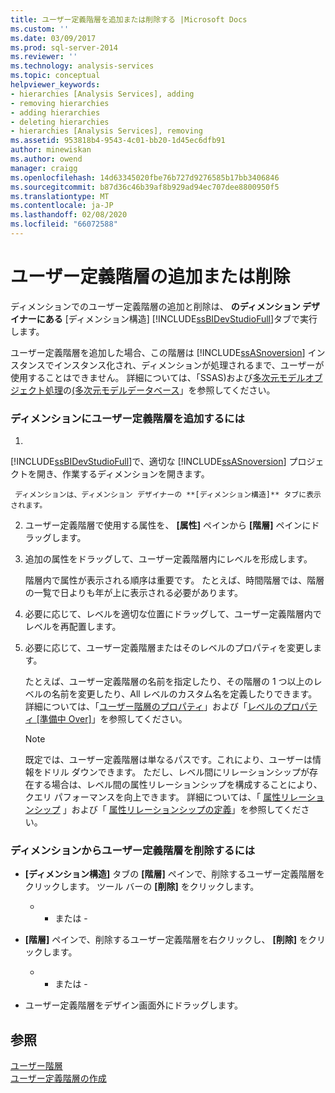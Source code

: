 ```yaml
---
title: ユーザー定義階層を追加または削除する |Microsoft Docs
ms.custom: ''
ms.date: 03/09/2017
ms.prod: sql-server-2014
ms.reviewer: ''
ms.technology: analysis-services
ms.topic: conceptual
helpviewer_keywords:
- hierarchies [Analysis Services], adding
- removing hierarchies
- adding hierarchies
- deleting hierarchies
- hierarchies [Analysis Services], removing
ms.assetid: 953818b4-9543-4c01-bb20-1d45ec6dfb91
author: minewiskan
ms.author: owend
manager: craigg
ms.openlocfilehash: 14d63345020fbe76b727d9276585b17bb3406846
ms.sourcegitcommit: b87d36c46b39af8b929ad94ec707dee8800950f5
ms.translationtype: MT
ms.contentlocale: ja-JP
ms.lasthandoff: 02/08/2020
ms.locfileid: "66072588"
---
```

# <a name="add-or-delete-a-user-defined-hierarchy"></a>ユーザー定義階層の追加または削除
  ディメンションでのユーザー定義階層の追加と削除は、 **のディメンション デザイナーにある** [ディメンション構造] [!INCLUDE[ssBIDevStudioFull](../../includes/ssbidevstudiofull-md.md)]タブで実行します。  
  
 ユーザー定義階層を追加した場合、この階層は [!INCLUDE[ssASnoversion](../../includes/ssasnoversion-md.md)] インスタンスでインスタンス化され、ディメンションが処理されるまで、ユーザーが使用することはできません。 詳細については、「SSAS&#41;および[多次元モデルオブジェクト処理](processing-a-multidimensional-model-analysis-services.md)の[&#40;多次元モデルデータベース](multidimensional-model-databases-ssas.md)」を参照してください。  
  
### <a name="to-add-a-user-defined-hierarchy-to-a-dimension"></a>ディメンションにユーザー定義階層を追加するには  
  
1.  
  [!INCLUDE[ssBIDevStudioFull](../../includes/ssbidevstudiofull-md.md)]で、適切な [!INCLUDE[ssASnoversion](../../includes/ssasnoversion-md.md)] プロジェクトを開き、作業するディメンションを開きます。  
  
     ディメンションは、ディメンション デザイナーの **[ディメンション構造]** タブに表示されます。  
  
2.  ユーザー定義階層で使用する属性を、 **[属性]** ペインから **[階層]** ペインにドラッグします。  
  
3.  追加の属性をドラッグして、ユーザー定義階層内にレベルを形成します。  
  
     階層内で属性が表示される順序は重要です。 たとえば、時間階層では、階層の一覧で日よりも年が上に表示される必要があります。  
  
4.  必要に応じて、レベルを適切な位置にドラッグして、ユーザー定義階層内でレベルを再配置します。  
  
5.  必要に応じて、ユーザー定義階層またはそのレベルのプロパティを変更します。  
  
     たとえば、ユーザー定義階層の名前を指定したり、その階層の 1 つ以上のレベルの名前を変更したり、All レベルのカスタム名を定義したりできます。 詳細については、「[ユーザー階層のプロパティ](../multidimensional-models-olap-logical-dimension-objects/user-hierarchies-properties.md)」および「[レベルのプロパティ &#91;準備中 Over&#93;](../multidimensional-models-olap-logical-dimension-objects/user-hierarchies-level-properties.md)」を参照してください。  
  
    > [!NOTE]  
    >  既定では、ユーザー定義階層は単なるパスです。これにより、ユーザーは情報をドリル ダウンできます。 ただし、レベル間にリレーションシップが存在する場合は、レベル間の属性リレーションシップを構成することにより、クエリ パフォーマンスを向上できます。 詳細については、「 [属性リレーションシップ](../multidimensional-models-olap-logical-dimension-objects/attribute-relationships.md) 」および「 [属性リレーションシップの定義](attribute-relationships-define.md)」を参照してください。  
  
### <a name="to-remove-a-user-defined-hierarchy-from-a-dimension"></a>ディメンションからユーザー定義階層を削除するには  
  
-   
  **[ディメンション構造]** タブの **[階層]** ペインで、削除するユーザー定義階層をクリックします。 ツール バーの **[削除]** をクリックします。  
  
     - - または -  
  
-   
  **[階層]** ペインで、削除するユーザー定義階層を右クリックし、 **[削除]** をクリックします。  
  
     - - または -  
  
-   ユーザー定義階層をデザイン画面外にドラッグします。  
  
## <a name="see-also"></a>参照  
 [ユーザー階層](../multidimensional-models-olap-logical-dimension-objects/user-hierarchies.md)   
 [ユーザー定義階層の作成](user-defined-hierarchies-create.md)  
  
  
